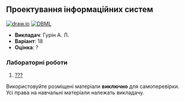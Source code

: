 ## Проектування інформаційних систем

[![draw.io](https://img.shields.io/badge/UML-ef8905?style=for-the-badge&logo=diagramsdotnet&logoColor=white)](#)
[![DBML](https://img.shields.io/badge/DBML-0245cc?style=for-the-badge&logo=alwaysdata&logoColor=white)](#)

- **Викладач**: Гурін А. Л.
- **Варіант**: 18
- **Оцінка**: ?

### Лабораторні роботи
  1. [???](./Lab01/)

Використовуйте розміщені матеріали **виключно** для самоперевірки. <br>
Усі права на навчальні матеріали належать викладачу.